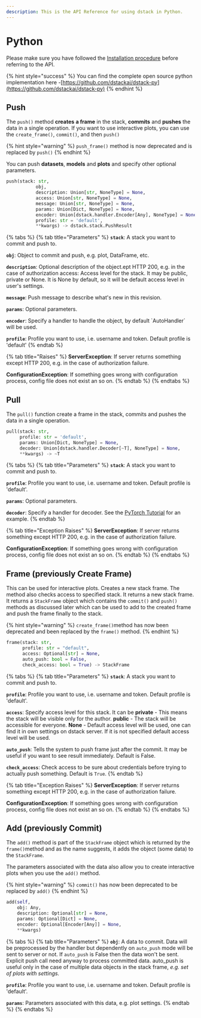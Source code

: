```yaml
---
description: This is the API Reference for using dstack in Python.
---
```


# Python

Please make sure you have followed the [Installation procedure](../open-source/installation.md) before referring to the API.

{% hint style="success" %}
You can find the complete open source python implementation here -[https://github.com/dstackai/dstack-py](https://github.com/dstackai/dstack-py)
{% endhint %}

## Push

The `push()` method **creates** **a frame** in the stack, **commits** and **pushes** the data in a single operation. If you want to use interactive plots, you can use the `create_frame()`, `commit()`, and then `push()`

{% hint style="warning" %}
`push_frame()` method is now deprecated and is replaced by `push()` 
{% endhint %}

You can push **datasets**, **models** and **plots** and specify other optional parameters.

```python
push(stack: str, 
           obj,
           description: Union[str, NoneType] = None,
           access: Union[str, NoneType] = None,
           message: Union[str, NoneType] = None,
           params: Union[Dict, NoneType] = None,
           encoder: Union[dstack.handler.Encoder[Any], NoneType] = None,
           profile: str = 'default', 
           **kwargs) -> dstack.stack.PushResult
```

{% tabs %}
{% tab title="Parameters" %}
**`stack`**: A stack you want to commit and push to.

**`obj`**: Object to commit and push, e.g. plot, DataFrame, etc.

**`description`**: Optional description of the object.ept HTTP 200, e.g. in the case of authorization         access: Access level for the stack. It may be public, private or None. It is None by default, so it will be default access level in user's settings.

**`message`**: Push message to describe what's new in this revision.

**`params`**: Optional parameters.

**`encoder`**: Specify a handler to handle the object, by default \`AutoHandler\` will be used.

**`profile`**: Profile you want to use, i.e. username and token. Default profile is 'default'
{% endtab %}

{% tab title="Raises" %}
**ServerException**: If server returns something except HTTP 200, e.g. in the case of authorization failure.

**ConfigurationException**: If something goes wrong with configuration process, config file does not exist an so on.
{% endtab %}
{% endtabs %}

## Pull

The `pull()` function create a frame in the stack, commits and pushes the data in a single operation.

```python
pull(stack: str,
     profile: str = 'default',
     params: Union[Dict, NoneType] = None,
     decoder: Union[dstack.handler.Decoder[~T], NoneType] = None, 
     **kwargs) -> ~T
```

{% tabs %}
{% tab title="Parameters" %}
**`stack`**: A stack you want to commit and push to.

**`profile`**: Profile you want to use, i.e. username and token. Default profile is 'default'.

**`params`**: Optional parameters.

**`decoder`**: Specify a handler for decoder. See the [PyTorch Tutorial](../tutorials/machine-learning-models/pytorch.md#3-pulling-the-model-with-a-decoder-parameter) for an example.
{% endtab %}

{% tab title="Exception Raises" %}
**ServerException**: If server returns something except HTTP 200, e.g. in the case of authorization failure.

**ConfigurationException**: If something goes wrong with configuration process, config file does not exist an so on.
{% endtab %}
{% endtabs %}

## Frame \(previously Create Frame\)

This can be used for interactive plots. Creates a new stack frame. The method also checks access to specified stack. It returns a new stack frame. It returns a `StackFrame` object which contains the `commit()` and `push()` methods as discussed later which can be used to add to the created frame and push the frame finally to the stack.

{% hint style="warning" %}
 `create_frame()`method has now been deprecated and been replaced by the `frame()` method.
{% endhint %}

```python
frame(stack: str,
      profile: str = "default",
      access: Optional[str] = None,
      auto_push: bool = False,
      check_access: bool = True) -> StackFrame
```

{% tabs %}
{% tab title="Parameters" %}
**`stack`**: A stack you want to commit and push to.

**`profile`**: Profile you want to use, i.e. username and token. Default profile is 'default'.

**`access`**: Specify access level for this stack. It can be **private** - This means the stack will be visible only for the author. **public** - The stack will be accessible for everyone. **None** - Default access level will be used, one can find it in own settings on dstack server. If it is not specified default access level will be used.

**`auto_push`**: Tells the system to push frame just after the commit. It may be useful if you want to see result immediately. Default is False.

**`check_access`**: Check access to be sure about credentials before trying to actually push something. Default is `True`.
{% endtab %}

{% tab title="Exception Raises" %}
**ServerException**: If server returns something except HTTP 200, e.g. in the case of authorization failure.

**ConfigurationException**: If something goes wrong with configuration process, config file does not exist an so on.
{% endtab %}
{% endtabs %}

## Add \(previously Commit\)

The `add()` method is part of the `StackFrame` object which is returned by the `frame()`method and as the name suggests, it adds the object \(some data\) to the `StackFrame`.

The parameters associated with the data also allow you to create interactive plots when you use the `add()` method.

{% hint style="warning" %}
 `commit()` has now been deprecated to be replaced by `add()`
{% endhint %}

```python
add(self,
    obj: Any,
    description: Optional[str] = None,
    params: Optional[Dict] = None,
    encoder: Optional[Encoder[Any]] = None,
    **kwargs)
```

{% tabs %}
{% tab title="Parameters" %}
**`obj`**: A data to commit. Data will be preprocessed by the handler but dependently on `auto_push` mode will be sent to server or not. If `auto_push` is False then the data won't be sent. Explicit push call need anyway to process committed data. auto\_push is useful only in the case of multiple data objects in the stack frame, _e.g. set of plots with settings._

**`profile`**: Profile you want to use, i.e. username and token. Default profile is 'default'.

**`params`**: Parameters associated with this data, e.g. plot settings.
{% endtab %}
{% endtabs %}

